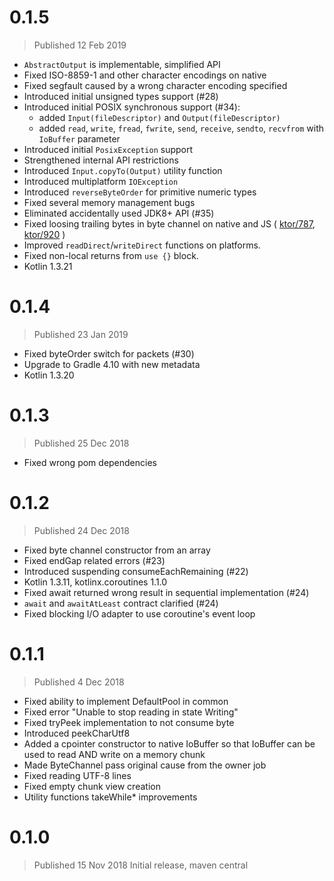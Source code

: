 # 0.1.5
> Published 12 Feb 2019

- `AbstractOutput` is implementable, simplified API
- Fixed ISO-8859-1 and other character encodings on native
- Fixed segfault caused by a wrong character encoding specified
- Introduced initial unsigned types support (#28)
- Introduced initial POSIX synchronous support (#34):
    - added `Input(fileDescriptor)` and `Output(fileDescriptor)`
    - added `read`, `write`, `fread`, `fwrite`, `send`, `receive`, `sendto`, `recvfrom` 
    with `IoBuffer` parameter
- Introduced initial `PosixException` support
- Strengthened internal API restrictions
- Introduced `Input.copyTo(Output)` utility function
- Introduced multiplatform `IOException`
- Introduced `reverseByteOrder` for primitive numeric types
- Fixed several memory management bugs
- Eliminated accidentally used JDK8+ API (#35)
- Fixed loosing trailing bytes in byte channel on native and JS (
    [ktor/787](https://github.com/ktorio/ktor/issues/787), 
    [ktor/920](https://github.com/ktorio/ktor/issues/920) 
    )
- Improved `readDirect`/`writeDirect` functions on platforms.
- Fixed non-local returns from `use {}` block.
- Kotlin 1.3.21

# 0.1.4
> Published 23 Jan 2019

- Fixed byteOrder switch for packets (#30)
- Upgrade to Gradle 4.10 with new metadata
- Kotlin 1.3.20

# 0.1.3
> Published 25 Dec 2018

- Fixed wrong pom dependencies

# 0.1.2
> Published 24 Dec 2018

- Fixed byte channel constructor from an array
- Fixed endGap related errors (#23)
- Introduced suspending consumeEachRemaining (#22)
- Kotlin 1.3.11, kotlinx.coroutines 1.1.0
- Fixed await returned wrong result in sequential implementation (#24)
- `await` and `awaitAtLeast` contract clarified (#24)
- Fixed blocking I/O adapter to use coroutine's event loop

# 0.1.1
> Published 4 Dec 2018

- Fixed ability to implement DefaultPool in common
- Fixed error "Unable to stop reading in state Writing"
- Fixed tryPeek implementation to not consume byte
- Introduced peekCharUtf8
- Added a cpointer constructor to native IoBuffer so that IoBuffer can be used to read AND write on a memory chunk 
- Made ByteChannel pass original cause from the owner job
- Fixed reading UTF-8 lines
- Fixed empty chunk view creation
- Utility functions takeWhile* improvements

# 0.1.0
> Published 15 Nov 2018
Initial release, maven central
